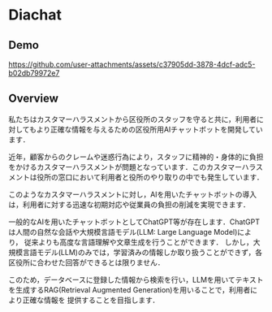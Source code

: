 # Diachat

## Demo
https://github.com/user-attachments/assets/c37905dd-3878-4dcf-adc5-b02db79972e7

## Overview
私たちはカスタマーハラスメントから区役所のスタッフを守ると共に，利用者に対してもより正確な情報を与えるための区役所用AIチャットボットを開発しています．

近年，顧客からのクレームや迷惑行為により，スタッフに精神的・身体的に負担をかけるカスタマーハラスメントが問題となっています．このカスタマーハラスメントは役所の窓口において利用者と役所のやり取りの中でも発生しています．

このようなカスタマーハラスメントに対し，AIを用いたチャットボットの導入は，利用者に対する迅速な初期対応や従業員の負担の削減を実現できます．

一般的なAIを用いたチャットボットとしてChatGPT等が存在します．ChatGPTは人間の自然な会話や大規模言語モデル(LLM: Large Language Model)により，
従来よりも高度な言語理解や文章生成を行うことができます．
しかし，大規模言語モデル(LLM)のみでは，学習済みの情報しか取り扱うことができず，各区役所に合わせた回答ができるとは限りません．

このため，データベースに登録した情報から検索を行い，LLMを用いてテキストを生成するRAG(Retrieval Augmented Generation)を用いることで，利用者により正確な情報を
提供することを目指します．


